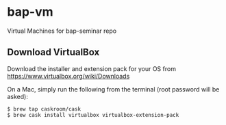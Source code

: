 # bap-vm
Virtual Machines for bap-seminar repo

## Download VirtualBox
Download the installer and extension pack for your OS from https://www.virtualbox.org/wiki/Downloads

On a Mac, simply run the following from the terminal (root password will be asked):
```
$ brew tap caskroom/cask
$ brew cask install virtualbox virtualbox-extension-pack
```
